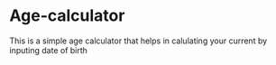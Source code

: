 # Age-calculator
 This is a simple age calculator that helps in calulating your current by inputing date of birth
